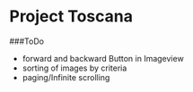 # Project Toscana

###ToDo
- forward and backward Button in Imageview
- sorting of images by criteria
- paging/Infinite scrolling
